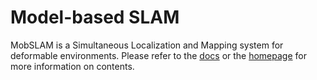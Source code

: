 # Model-based SLAM

MobSLAM is a Simultaneous Localization and Mapping system for deformable environments.
Please refer to the [docs](docs) or the [homepage](https://pages.github.tik.uni-stuttgart.de/JHaag/Model_based_SLAM/) for more information on contents.